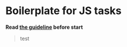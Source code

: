 # Boilerplate for JS tasks

**Read [the guideline](https://github.com/mate-academy/js_task-guideline/blob/master/README.md) before start**
> test
